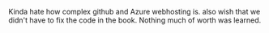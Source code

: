 Kinda hate how complex github and Azure webhosting is.
also wish that we didn't have to fix the code in the book.
Nothing much of worth was learned.
